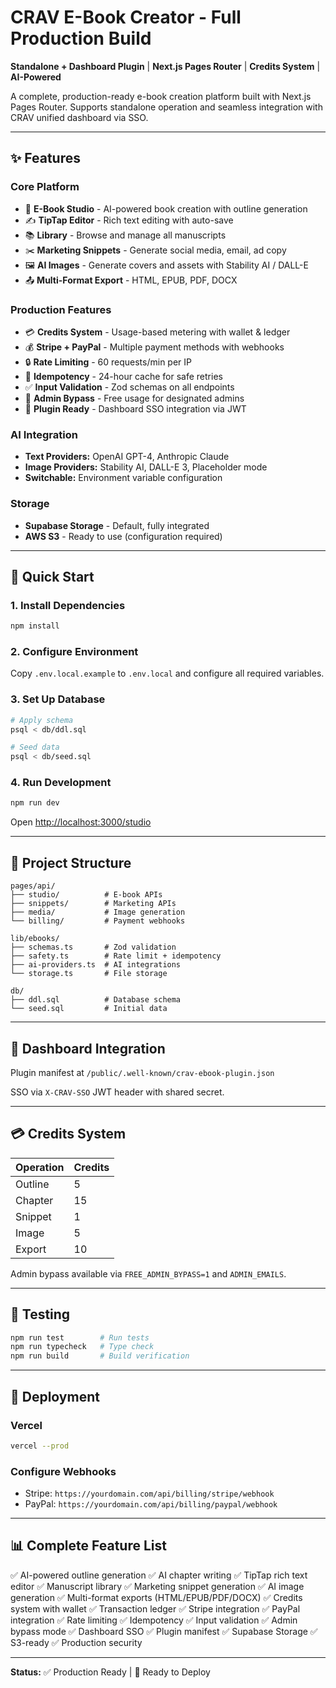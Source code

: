 # CRAV E-Book Creator - Full Production Build

**Standalone + Dashboard Plugin** | **Next.js Pages Router** | **Credits System** | **AI-Powered**

A complete, production-ready e-book creation platform built with Next.js Pages Router. Supports standalone operation and seamless integration with CRAV unified dashboard via SSO.

---

## ✨ Features

### Core Platform
- 🎨 **E-Book Studio** - AI-powered book creation with outline generation
- ✍️ **TipTap Editor** - Rich text editing with auto-save
- 📚 **Library** - Browse and manage all manuscripts
- ✂️ **Marketing Snippets** - Generate social media, email, ad copy
- 🖼️ **AI Images** - Generate covers and assets with Stability AI / DALL-E
- 📤 **Multi-Format Export** - HTML, EPUB, PDF, DOCX

### Production Features
- 💳 **Credits System** - Usage-based metering with wallet & ledger
- 💰 **Stripe + PayPal** - Multiple payment methods with webhooks
- 🔒 **Rate Limiting** - 60 requests/min per IP
- 🔄 **Idempotency** - 24-hour cache for safe retries
- ✅ **Input Validation** - Zod schemas on all endpoints
- 🎯 **Admin Bypass** - Free usage for designated admins
- 🔌 **Plugin Ready** - Dashboard SSO integration via JWT

### AI Integration
- **Text Providers:** OpenAI GPT-4, Anthropic Claude
- **Image Providers:** Stability AI, DALL-E 3, Placeholder mode
- **Switchable:** Environment variable configuration

### Storage
- **Supabase Storage** - Default, fully integrated
- **AWS S3** - Ready to use (configuration required)

---

## 🚀 Quick Start

### 1. Install Dependencies

```bash
npm install
```

### 2. Configure Environment

Copy `.env.local.example` to `.env.local` and configure all required variables.

### 3. Set Up Database

```bash
# Apply schema
psql < db/ddl.sql

# Seed data
psql < db/seed.sql
```

### 4. Run Development

```bash
npm run dev
```

Open [http://localhost:3000/studio](http://localhost:3000/studio)

---

## 📁 Project Structure

```
pages/api/
├── studio/          # E-book APIs
├── snippets/        # Marketing APIs
├── media/           # Image generation
└── billing/         # Payment webhooks

lib/ebooks/
├── schemas.ts       # Zod validation
├── safety.ts        # Rate limit + idempotency
├── ai-providers.ts  # AI integrations
└── storage.ts       # File storage

db/
├── ddl.sql          # Database schema
└── seed.sql         # Initial data
```

---

## 🔌 Dashboard Integration

Plugin manifest at `/public/.well-known/crav-ebook-plugin.json`

SSO via `X-CRAV-SSO` JWT header with shared secret.

---

## 💳 Credits System

| Operation | Credits |
|-----------|---------|
| Outline   | 5       |
| Chapter   | 15      |
| Snippet   | 1       |
| Image     | 5       |
| Export    | 10      |

Admin bypass available via `FREE_ADMIN_BYPASS=1` and `ADMIN_EMAILS`.

---

## 🧪 Testing

```bash
npm run test        # Run tests
npm run typecheck   # Type check
npm run build       # Build verification
```

---

## 🚢 Deployment

### Vercel

```bash
vercel --prod
```

### Configure Webhooks

- Stripe: `https://yourdomain.com/api/billing/stripe/webhook`
- PayPal: `https://yourdomain.com/api/billing/paypal/webhook`

---

## 📊 Complete Feature List

✅ AI-powered outline generation
✅ AI chapter writing
✅ TipTap rich text editor
✅ Manuscript library
✅ Marketing snippet generation
✅ AI image generation
✅ Multi-format exports (HTML/EPUB/PDF/DOCX)
✅ Credits system with wallet
✅ Transaction ledger
✅ Stripe integration
✅ PayPal integration
✅ Rate limiting
✅ Idempotency
✅ Input validation
✅ Admin bypass mode
✅ Dashboard SSO
✅ Plugin manifest
✅ Supabase Storage
✅ S3-ready
✅ Production security

---

**Status:** ✅ Production Ready | 🚀 Ready to Deploy

<!-- Deployment triggered: 2025-10-25 01:27:26 UTC -->


<!-- Preview Deployment Trigger: 2025-10-25 02:09:10 -->

<!-- Preview Deploy: 2025-10-25 02:25:09 -->

